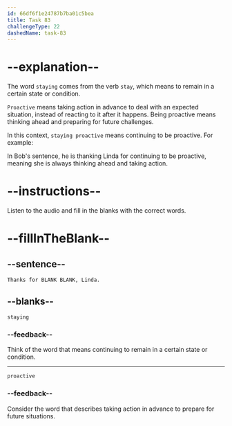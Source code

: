 ```yaml
---
id: 66df6f1e24787b7ba01c5bea
title: Task 83
challengeType: 22
dashedName: task-83
---
```

<!--
AUDIO REFERENCE:
Bob: Thanks for staying proactive, Linda.
-->

# --explanation--

The word `staying` comes from the verb `stay`, which means to remain in a certain state or condition. 

`Proactive` means taking action in advance to deal with an expected situation, instead of reacting to it after it happens. Being proactive means thinking ahead and preparing for future challenges.

In this context, `staying proactive` means continuing to be proactive. For example:

In Bob's sentence, he is thanking Linda for continuing to be proactive, meaning she is always thinking ahead and taking action.

# --instructions--

Listen to the audio and fill in the blanks with the correct words.

# --fillInTheBlank--

## --sentence--

`Thanks for BLANK BLANK, Linda.`

## --blanks--

`staying`

### --feedback--

Think of the word that means continuing to remain in a certain state or condition.

---

`proactive`

### --feedback--

Consider the word that describes taking action in advance to prepare for future situations.
